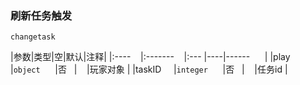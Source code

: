 ### 刷新任务触发

`changetask`

|参数|类型|空|默认|注释|
|:----    |:-------    |:--- |----|------      |
|play     |`object`      |否   |    |玩家对象 |
|taskID     |`integer`      |否   |    |任务id |

